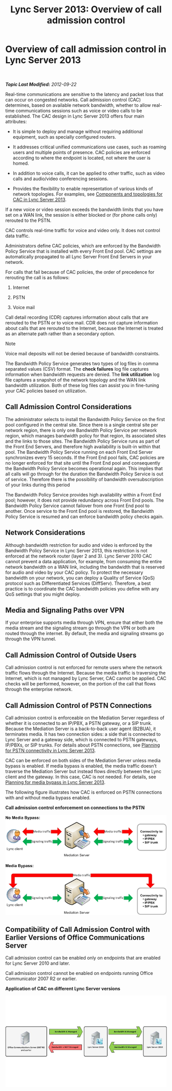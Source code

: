 ﻿---
title: 'Lync Server 2013: Overview of call admission control'
TOCTitle: Overview of call admission control
ms:assetid: 6fda0195-4c89-4dea-82e8-624f03e3d062
ms:mtpsurl: https://technet.microsoft.com/en-us/library/Gg398529(v=OCS.15)
ms:contentKeyID: 48184474
ms.date: 07/23/2014
mtps_version: v=OCS.15
---

<div data-xmlns="http://www.w3.org/1999/xhtml">

<div class="topic" data-xmlns="http://www.w3.org/1999/xhtml" data-msxsl="urn:schemas-microsoft-com:xslt" data-cs="http://msdn.microsoft.com/en-us/">

<div data-asp="http://msdn2.microsoft.com/asp">

# Overview of call admission control in Lync Server 2013

</div>

<div id="mainSection">

<div id="mainBody">

<span> </span>

_**Topic Last Modified:** 2012-09-22_

Real-time communications are sensitive to the latency and packet loss that can occur on congested networks. Call admission control (CAC) determines, based on available network bandwidth, whether to allow real-time communications sessions such as voice or video calls to be established. The CAC design in Lync Server 2013 offers four main attributes:

  - It is simple to deploy and manage without requiring additional equipment, such as specially configured routers.

  - It addresses critical unified communications use cases, such as roaming users and multiple points of presence. CAC policies are enforced according to where the endpoint is located, not where the user is homed.

  - In addition to voice calls, it can be applied to other traffic, such as video calls and audio/video conferencing sessions.

  - Provides the flexibility to enable representation of various kinds of network topologies. For examples, see [Components and topologies for CAC in Lync Server 2013](lync-server-2013-components-and-topologies-for-cac.md).

If a new voice or video session exceeds the bandwidth limits that you have set on a WAN link, the session is either blocked or (for phone calls only) rerouted to the PSTN.

CAC controls real-time traffic for voice and video only. It does not control data traffic.

Administrators define CAC policies, which are enforced by the Bandwidth Policy Service that is installed with every Front End pool. CAC settings are automatically propagated to all Lync Server Front End Servers in your network.

For calls that fail because of CAC policies, the order of precedence for rerouting the call is as follows:

1.  Internet

2.  PSTN

3.  Voice mail

Call detail recording (CDR) captures information about calls that are rerouted to the PSTN or to voice mail. CDR does not capture information about calls that are rerouted to the Internet, because the Internet is treated as an alternate path rather than a secondary option.

<div class="alert">


> [!NOTE]
> Voice mail deposits will not be denied because of bandwidth constraints.



</div>

The Bandwidth Policy Service generates two types of log files in comma separated values (CSV) format. The **check failures** log file captures information when bandwidth requests are denied. The **link utilization** log file captures a snapshot of the network topology and the WAN link bandwidth utilization. Both of these log files can assist you in fine-tuning your CAC policies based on utilization.

<div>

## Call Admission Control Considerations

The administrator selects to install the Bandwidth Policy Service on the first pool configured in the central site. Since there is a single central site per network region, there is only one Bandwidth Policy Service per network region, which manages bandwidth policy for that region, its associated sites and the links to those sites. The Bandwidth Policy Service runs as part of the Front End Servers, and therefore high availability is built-in within that pool. The Bandwidth Policy Service running on each Front End Server synchronizes every 15 seconds. If the Front End pool fails, CAC policies are no longer enforced for that site until the Front End pool and consequently the Bandwidth Policy Service becomes operational again. This implies that all calls will go through for the duration the Bandwidth Policy Service is out of service. Therefore there is the possibility of bandwidth oversubscription of your links during this period

The Bandwidth Policy Service provides high availability within a Front End pool; however, it does not provide redundancy across Front End pools. The Bandwidth Policy Service cannot failover from one Front End pool to another. Once service to the Front End pool is restored, the Bandwidth Policy Service is resumed and can enforce bandwidth policy checks again.

<div>

## Network Considerations

Although bandwidth restriction for audio and video is enforced by the Bandwidth Policy Service in Lync Server 2013, this restriction is not enforced at the network router (layer 2 and 3). Lync Server 2010 CAC cannot prevent a data application, for example, from consuming the entire network bandwidth on a WAN link, including the bandwidth that is reserved for audio and video by your CAC policy. To protect the necessary bandwidth on your network, you can deploy a Quality of Service (QoS) protocol such as Differentiated Services (DiffServ). Therefore, a best practice is to coordinate the CAC bandwidth policies you define with any QoS settings that you might deploy.

</div>

<div>

## Media and Signaling Paths over VPN

If your enterprise supports media through VPN, ensure that either both the media stream and the signaling stream go through the VPN or both are routed through the internet. By default, the media and signaling streams go through the VPN tunnel.

</div>

<div>

## Call Admission Control of Outside Users

Call admission control is not enforced for remote users where the network traffic flows through the Internet. Because the media traffic is traversing the Internet, which is not managed by Lync Server, CAC cannot be applied. CAC checks will be performed, however, on the portion of the call that flows through the enterprise network.

</div>

<div>

## Call Admission Control of PSTN Connections

Call admission control is enforceable on the Mediation Server regardless of whether it is connected to an IP/PBX, a PSTN gateway, or a SIP trunk. Because the Mediation Server is a back-to-back user agent (B2BUA), it terminates media. It has two connection sides: a side that is connected to Lync Server and a gateway side, which is connected to PSTN gateways, IP/PBXs, or SIP trunks. For details about PSTN connections, see [Planning for PSTN connectivity in Lync Server 2013](lync-server-2013-planning-for-pstn-connectivity.md).

CAC can be enforced on both sides of the Mediation Server unless media bypass is enabled. If media bypass is enabled, the media traffic doesn’t traverse the Mediation Server but instead flows directly between the Lync client and the gateway. In this case, CAC is not needed. For details, see [Planning for media bypass in Lync Server 2013](lync-server-2013-planning-for-media-bypass.md).

The following figure illustrates how CAC is enforced on PSTN connections with and without media bypass enabled.

**Call admission control enforcement on connections to the PSTN**

![Voice CAC Media Bypass Connection Enforcement](images/Gg398703.4d66d529-0912-4de1-abec-266f54272eb3(OCS.15).jpg "Voice CAC Media Bypass Connection Enforcement")

</div>

<div>

## Compatibility of Call Admission Control with Earlier Versions of Office Communications Server

Call admission control can be enabled only on endpoints that are enabled for Lync Server 2010 and later.

Call admission control cannot be enabled on endpoints running Office Communicator 2007 R2 or earlier.

**Application of CAC on different Lync Server versions**

![Voice CAC Version Comparison diagram](images/Gg398529.fdbfee7e-15fc-445b-949d-8d61e61ac350(OCS.15).jpg "Voice CAC Version Comparison diagram")

</div>

</div>

</div>

<span> </span>

</div>

</div>

</div>

